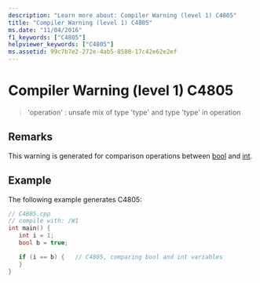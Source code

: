 ```yaml
---
description: "Learn more about: Compiler Warning (level 1) C4805"
title: "Compiler Warning (level 1) C4805"
ms.date: "11/04/2016"
f1_keywords: ["C4805"]
helpviewer_keywords: ["C4805"]
ms.assetid: 99c7b7e2-272e-4ab5-8580-17c42e62e2ef
---
```

# Compiler Warning (level 1) C4805

> 'operation' : unsafe mix of type 'type' and type 'type' in operation

## Remarks

This warning is generated for comparison operations between [bool](../../cpp/bool-cpp.md) and [int](../../c-language/integer-types.md).

## Example

The following example generates C4805:

```cpp
// C4805.cpp
// compile with: /W1
int main() {
   int i = 1;
   bool b = true;

   if (i == b) {   // C4805, comparing bool and int variables
   }
}
```
